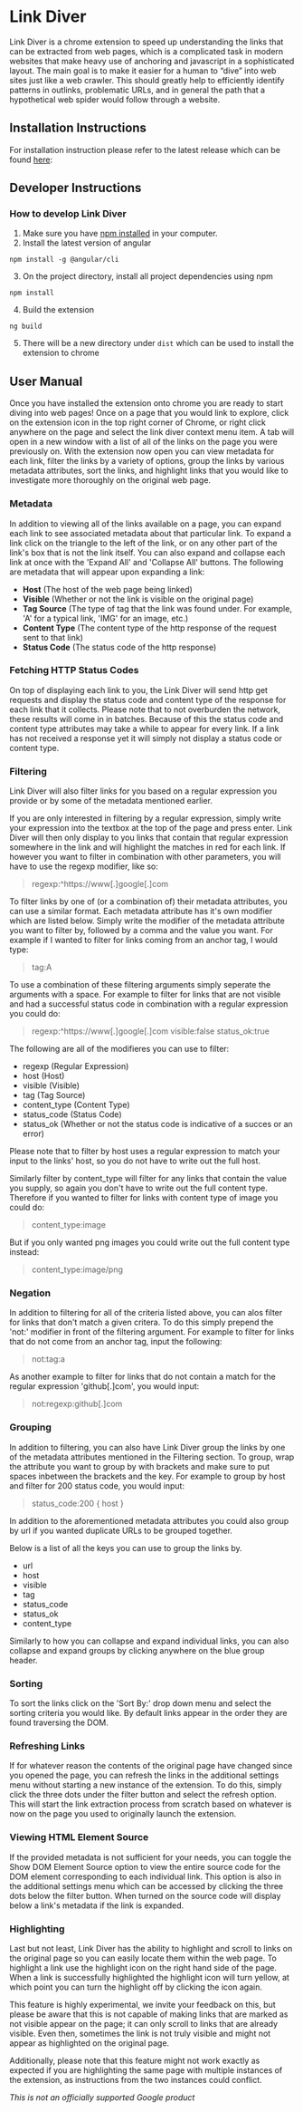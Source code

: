 # Link Diver
 
Link Diver is a chrome extension to speed up understanding the links that can be extracted from web pages, which is a complicated task in modern websites that make heavy use of anchoring and javascript in a sophisticated layout. The main goal is to make it easier for a human to “dive” into web sites just like a web crawler. This should greatly help to efficiently identify patterns in outlinks, problematic URLs, and in general the path that a hypothetical web spider would follow through a website.
 
## Installation Instructions
 
For installation instruction please refer to the latest release which can be found [here](https://github.com/google/link-diver/releases):

## Developer Instructions

### How to develop Link Diver

1. Make sure you have [npm installed](https://www.npmjs.com/get-npm) in your computer.
2. Install the latest version of angular

```
npm install -g @angular/cli
```

3. On the project directory, install all project dependencies using npm

```
npm install
```

4. Build the extension

```
ng build
```

5. There will be a new directory under `dist` which can be used to install the extension to chrome
 
## User Manual
 
Once you have installed the extension onto chrome you are ready to start diving into web pages! Once on a page that you would link to explore, click on the extension icon in the top right corner of Chrome, or right click anywhere on the page and select the link diver context menu item. A tab will open in a new window with a list of all of the links on the page you were previously on. With the extension now open you can view metadata for each link, filter the links by a variety of options, group the links by various metadata attributes, sort the links, and highlight links that you would like to investigate more thoroughly on the original web page.
 
### Metadata
 
In addition to viewing all of the links available on a page, you can expand each link to see associated metadata about that particular link. To expand a link click on the triangle to the left of the link, or on any other part of the link's box that is not the link itself. You can also expand and collapse each link at once with the 'Expand All' and 'Collapse All' buttons. The following are metadata that will appear upon expanding a link:
 
- **Host** (The host of the web page being linked)
- **Visible** (Whether or not the link is visible on the original page)
- **Tag Source** (The type of tag that the link was found under. For example, 'A' for a typical link, 'IMG' for an image, etc.)
- **Content Type** (The content type of the http response of the request sent to that link)
- **Status Code** (The status code of the http response)
 
### Fetching HTTP Status Codes
 
On top of displaying each link to you, the Link Diver will send http get requests and display the status code and content type of the response for each link that it collects. Please note that to not overburden the network, these results will come in in batches. Because of this the status code and content type attributes may take a while to appear for every link. If a link has not received a response yet it will simply not display a status code or content type.
 
### Filtering
 
Link Diver will also filter links for you based on a regular expression you provide or by some of the metadata mentioned earlier.
 
If you are only interested in filtering by a regular expression, simply write your expression into the textbox at the top of the page and press enter. Link Diver will then only display to you links that contain that regular expression somewhere in the link and will highlight the matches in red for each link. If however you want to filter in combination with other parameters, you will have to use the regexp modifier, like so:
> regexp:^https://www[.]google[.]com
 
To filter links by one of (or a combination of) their metadata attributes, you can use a similar format. Each metadata attribute has it's own modifier which are listed below. Simply write the modifier of the metadata attribute you want to filter by, followed by a comma and the value you want. For example if I wanted to filter for links coming from an anchor tag, I would type:
> tag:A

To use a combination of these filtering arguments simply seperate the arguments with a space. For example to filter for links that are not visible and had a successful status code in combination with a regular expression you could do:
> regexp:^https://www[.]google[.]com visible:false status_ok:true
 
The following are all of the modifieres you can use to filter:
 
- regexp (Regular Expression)
- host (Host)
- visible (Visible)
- tag (Tag Source)
- content_type (Content Type)
- status_code (Status Code)
- status_ok (Whether or not the status code is indicative of a succes or an error)
 
Please note that to filter by host uses a regular expression to match your input to the links' host, so you do not have to write out the full host.

Similarly filter by content_type will filter for any links that contain the value you supply, so again you don't have to write out the full content type. Therefore if you wanted to filter for links with content type of image you could do:
> content_type:image

But if you only wanted png images you could write out the full content type instead:
> content_type:image/png

### Negation

In addition to filtering for all of the criteria listed above, you can alos filter for links that don't match a given critera. To do this simply prepend the 'not:' modifier in front of the filtering argument. For example to filter for links that do not come from an anchor tag, input the following:
> not:tag:a

As another example to filter for links that do not contain a match for the regular expression 'github[.]com', you would input:
> not:regexp:github[.]com
 
### Grouping
 
In addition to filtering, you can also have Link Diver group the links by one of the metadata attributes mentioned in the Filtering section. To group, wrap the attribute you want to group by with brackets and make sure to put spaces inbetween the brackets and the key. For example to group by host and filter for 200 status code, you would input:
> status_code:200 { host }
 
In addition to the aforementioned metadata attributes you could also group by url if you wanted duplicate URLs to be grouped together.

Below is a list of all the keys you can use to group the links by.

- url
- host
- visible
- tag
- status_code
- status_ok
- content_type
 
Similarly to how you can collapse and expand individual links, you can also collapse and expand groups by clicking anywhere on the blue group header.
 
### Sorting
 
To sort the links click on the 'Sort By:' drop down menu and select the sorting criteria you would like. By default links appear in the order they are found traversing the DOM.
 
### Refreshing Links
 
If for whatever reason the contents of the original page have changed since you opened the page, you can refresh the links in the additional settings menu without starting a new instance of the extension. To do this, simply click the three dots under the filter button and select the refresh option. This will start the link extraction process from scratch based on whatever is now on the page you used to originally launch the extension.
 
### Viewing HTML Element Source
 
If the provided metadata is not sufficient for your needs, you can toggle the Show DOM Element Source option to view the entire source code for the DOM element corresponding to each individual link. This option is also in the additional settings menu which can be accessed by clicking the three dots below the filter button. When turned on the source code will display below a link's metadata if the link is expanded.
 
### Highlighting
 
Last but not least, Link Diver has the ability to highlight and scroll to links on the original page so you can easily locate them within the web page. To highlight a link use the highlight icon on the right hand side of the page. When a link is successfully highlighted the highlight icon will turn yellow, at which point you can turn the highlight off by clicking the icon again.
 
This feature is highly experimental, we invite your feedback on this, but please be aware that this is not capable of making links that are marked as not visible appear on the page; it can only scroll to links that are already visible. Even then, sometimes the link is not truly visible and might not appear as highlighted on the original page.
 
Additionally, please note that this feature might not work exactly as expected if you are highlighting the same page with multiple instances of the extension, as instructions from the two instances could conflict.

*This is not an officially supported Google product*
 